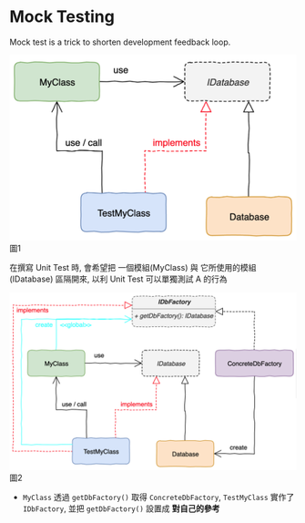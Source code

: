 # Mock Testing


Mock test is a trick to shorten development feedback loop.

![Mock](../../img/MockDbTesting.png)
圖1

在撰寫 Unit Test 時, 會希望把 一個模組(MyClass) 與 它所使用的模組(IDatabase) 區隔開來, 以利 Unit Test 可以單獨測試 A 的行為



![Mock](../../img/MockDbFactoryTesting.png)
圖2

- `MyClass` 透過 `getDbFactory()` 取得 `ConcreteDbFactory`, `TestMyClass` 實作了 `IDbFactory`, 並把 `getDbFactory()` 設置成 **對自己的參考**